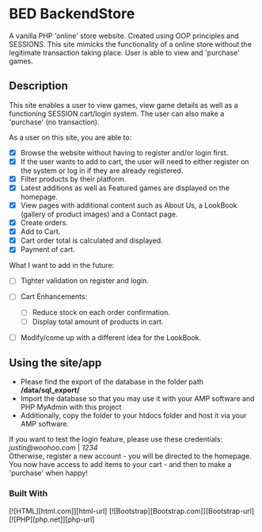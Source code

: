 # BED BackendStore
A vanilla PHP 'online' store website. Created using OOP principles and SESSIONS. This site mimicks the functionality of a online store without the legitimate transaction taking place. User is able to view and 'purchase' games. 

## Description
This site enables a user to view games, view game details as well as a functioning SESSION cart/login system. The user can also make a 'purchase' (no transaction).

As a user on this site, you are able to:

- [x] Browse the website without having to register and/or login first.
- [x] If the user wants to add to cart, the user will need to either register on the system or log in if they are already registered.
- [x] Filter products by their platform.
- [x] Latest additions as well as Featured games are displayed on the homepage.
- [x] View pages with additional content such as About Us, a LookBook (gallery of product images) and a Contact page.
- [x] Create orders.
- [x] Add to Cart.
- [x] Cart order total is calculated and displayed.
- [x] Payment of cart.

What I want to add in the future:
- [ ] Tighter validation on register and login.
- [ ] Cart Enhancements:
    - [ ] Reduce stock on each order confirmation.
    - [ ] Display total amount of products in cart.
- [ ] Modify/come up with a different idea for the LookBook.


## Using the site/app

- Please find the export of the database in the folder path **/data/sql_export/**
- Import the database so that you may use it with your AMP software and PHP MyAdmin with this project
- Additionally, copy the folder to your htdocs folder and host it via your AMP software.

If you want to test the login feature, please use these credentials: _justin@woohoo.com_ | _1234_<br>
Otherwise, register a new account - you will be directed to the homepage.<br>
You now have access to add items to your cart - and then to make a 'purchase' when happy!<br>


### Built With
[![HTML][html.com]][html-url]
[![Bootstrap][Bootstrap.com]][Bootstrap-url]
[![PHP][php.net]][php-url]


